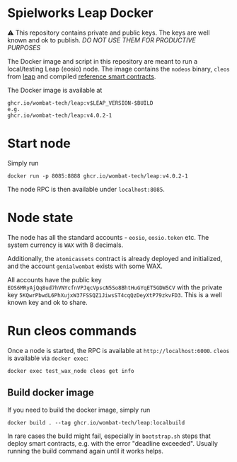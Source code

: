 Spielworks Leap Docker
======================

:warning: This repository contains private and public keys. The keys are well known and ok to
publish. *DO NOT USE THEM FOR PRODUCTIVE PURPOSES*

The Docker image and script in this repository are meant to run a local/testing Leap (eosio) node.
The image contains the `nodeos` binary, `cleos` from [leap](https://github.com/AntelopeIO/leap) and
compiled [reference smart contracts](https://github.com/AntelopeIO/reference-contracts).

The Docker image is available at

```
ghcr.io/wombat-tech/leap:v$LEAP_VERSION-$BUILD
e.g.
ghcr.io/wombat-tech/leap:v4.0.2-1
```

# Start node

Simply run

```shell
docker run -p 8085:8888 ghcr.io/wombat-tech/leap:v4.0.2-1
```

The node RPC is then available under `localhost:8085`.

# Node state

The node has all the standard accounts - `eosio`, `eosio.token` etc. The system currency is `WAX`
with 8 decimals.

Additionally, the `atomicassets` contract is already deployed and initialized, and the account
`genialwombat` exists with some WAX.

All accounts have the public key `EOS6MRyAjQq8ud7hVNYcfnVPJqcVpscN5So8BhtHuGYqET5GDW5CV` with the
private key `5KQwrPbwdL6PhXujxW37FSSQZ1JiwsST4cqQzDeyXtP79zkvFD3`. This is a well known key and ok
to share.

# Run cleos commands

Once a node is started, the RPC is available at `http://localhost:6000`. `cleos` is available via
`docker exec`:

```shell
docker exec test_wax_node cleos get info
```

## Build docker image

If you need to build the docker image, simply run

```shell
docker build . --tag ghcr.io/wombat-tech/leap:localbuild
```

In rare cases the build might fail, especially in `bootstrap.sh` steps that deploy smart contracts,
e.g. with the error "deadline exceeded". Usually running the build command again until it works
helps.